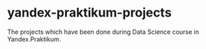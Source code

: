 # yandex-praktikum-projects
The projects which have been done during Data Science course in Yandex.Praktikum.
